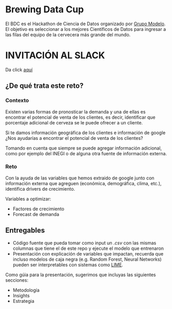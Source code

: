 # Brewing Data Cup
El BDC es el Hackathon de Ciencia de Datos organizado por [Grupo Modelo](https://en.wikipedia.org/wiki/Grupo_Modelo). El objetivo es seleccionar a los mejores Científicos de Datos para ingresar a las filas del equipo de la cervecera más grande del mundo.

# INVITACIÓN AL SLACK
Da click [aquí]()

## ¿De qué trata este reto?
### Contexto
Existen varias formas de pronosticar la demanda y una de ellas es encontrar el potencial de venta de los clientes, es decir, identificar que porcentaje adicional de cerveza se le puede ofrecer a un cliente.

Si te damos información geográfica de los clientes e información de google ¿Nos ayudarías a encontrar el potencial de venta de los clientes?

Tomando en cuenta que siempre se puede agregar información adicional, como por ejemplo del INEGI o de alguna otra fuente de información externa.

### Reto
Con la ayuda de las variables que hemos extraido de google junto con información externa que agreguen (económica, demográfica, clima, etc.), identifica drivers de crecimiento.

Variables a optimizar:
* Factores de crecimiento
* Forecast de demanda

## Entregables
* Código fuente que pueda tomar como input un _.csv_ con las mismas columnas que tiene el de este repo y ejecute el modelo que entrenaron
* Presentación con explicación de variables que impactan, recuerda que incluso modelos de caja negra (e.g. Random Forest, Neural Networks) pueden ser interpretables con sistemas como [LIME](https://github.com/marcotcr/lime).

Como gúia para la presentación, sugerimos que incluyas las siguientes secciones:
* Metodología
* Insights
* Estrategia